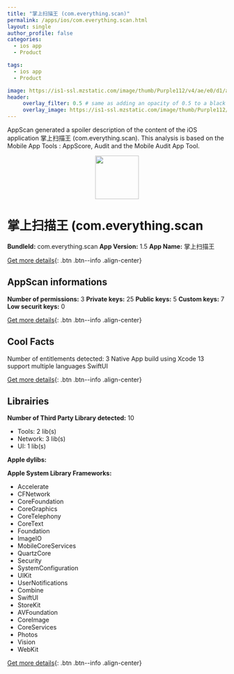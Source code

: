 ```yaml
---
title: "掌上扫描王 (com.everything.scan)"
permalink: /apps/ios/com.everything.scan.html
layout: single
author_profile: false
categories: 
  - ios app 
  - Product 

tags: 
  - ios app 
  - Product 

image: https://is1-ssl.mzstatic.com/image/thumb/Purple112/v4/ae/e0/d1/aee0d1aa-0ecb-205c-9ab3-1029591ae172/AppIcon-1x_U007emarketing-0-5-0-85-220.png/512x512bb.jpg
header: 
     overlay_filter: 0.5 # same as adding an opacity of 0.5 to a black background
     overlay_image: https://is1-ssl.mzstatic.com/image/thumb/Purple112/v4/ae/e0/d1/aee0d1aa-0ecb-205c-9ab3-1029591ae172/AppIcon-1x_U007emarketing-0-5-0-85-220.png/512x512bb.jpg
---
```

AppScan generated a spoiler description of the content of the iOS application 掌上扫描王 (com.everything.scan). This analysis is based on the Mobile App Tools : AppScore, Audit and the Mobile Audit App Tool.

  
  
<div style="text-align: center;"><img src="https://is1-ssl.mzstatic.com/image/thumb/Purple112/v4/ae/e0/d1/aee0d1aa-0ecb-205c-9ab3-1029591ae172/AppIcon-1x_U007emarketing-0-5-0-85-220.png/512x512bb.jpg" width="100" height="100"></div>  
  
# 掌上扫描王 (com.everything.scan

**BundleId:** com.everything.scan
**App Version:** 1.5
**App Name:** 掌上扫描王


[Get more details](/pricing.html){: .btn .btn--info .align-center}  
  
## AppScan informations 

**Number of permissions:** 3
**Private keys:** 25
**Public keys:** 5
**Custom keys:** 7
**Low securit keys:** 0
  
[Get more details](/pricing.html){: .btn .btn--info .align-center}

## Cool Facts

Number of entitlements detected: 3
Native App
build using Xcode 13
support multiple languages
SwiftUI
  
[Get more details](/pricing.html){: .btn .btn--info .align-center}

## Librairies 
**Number of Third Party Library detected:** 10
- Tools: 2 lib(s)
- Network: 3 lib(s)
- UI: 1 lib(s)

**Apple dylibs:**


**Apple System Library Frameworks:**
- Accelerate
- CFNetwork
- CoreFoundation
- CoreGraphics
- CoreTelephony
- CoreText
- Foundation
- ImageIO
- MobileCoreServices
- QuartzCore
- Security
- SystemConfiguration
- UIKit
- UserNotifications
- Combine
- SwiftUI
- StoreKit
- AVFoundation
- CoreImage
- CoreServices
- Photos
- Vision
- WebKit


  
[Get more details](/pricing.html){: .btn .btn--info .align-center}

